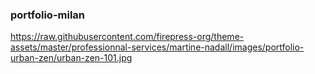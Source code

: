 ### portfolio-milan

https://raw.githubusercontent.com/firepress-org/theme-assets/master/professionnal-services/martine-nadall/images/portfolio-urban-zen/urban-zen-101.jpg